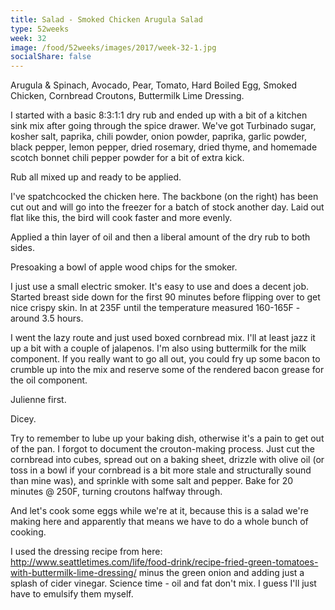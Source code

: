 ```yaml
---
title: Salad - Smoked Chicken Arugula Salad
type: 52weeks
week: 32
image: /food/52weeks/images/2017/week-32-1.jpg
socialShare: false
---
```

Arugula & Spinach, Avocado, Pear, Tomato, Hard Boiled Egg, Smoked Chicken, Cornbread Croutons, Buttermilk Lime Dressing.

I started with a basic 8:3:1:1 dry rub and ended up with a bit of a kitchen sink mix after going through the spice drawer.  We've got Turbinado sugar, kosher salt, paprika, chili powder, onion powder, paprika, garlic powder, black pepper, lemon pepper, dried rosemary, dried thyme, and homemade scotch bonnet chili pepper powder for a bit of extra kick.

Rub all mixed up and ready to be applied.

I've spatchcocked the chicken here.  The backbone (on the right) has been cut out and will go into the freezer for a batch of stock another day.  Laid out flat like this, the bird will cook faster and more evenly.

Applied a thin layer of oil and then a liberal amount of the dry rub to both sides.

Presoaking a bowl of apple wood chips for the smoker.

I just use a small electric smoker.  It's easy to use and does a decent job.  Started breast side down for the first 90 minutes before flipping over to get nice crispy skin.  In at 235F until the temperature measured 160-165F - around 3.5 hours.

I went the lazy route and just used boxed cornbread mix.  I'll at least jazz it up a bit with a couple of jalapenos.  I'm also using buttermilk for the milk component.  If you really want to go all out, you could fry up some bacon to crumble up into the mix and reserve some of the rendered bacon grease for the oil component.

Julienne first.

Dicey.

Try to remember to lube up your baking dish, otherwise it's a pain to get out of the pan.  I forgot to document the crouton-making process.  Just cut the cornbread into cubes, spread out on a baking sheet, drizzle with olive oil (or toss in a bowl if your cornbread is a bit more stale and structurally sound than mine was), and sprinkle with some salt and pepper.  Bake for 20 minutes @ 250F, turning croutons halfway through.

And let's cook some eggs while we're at it, because this is a salad we're making here and apparently that means we have to do a whole bunch of cooking.

I used the dressing recipe from here: http://www.seattletimes.com/life/food-drink/recipe-fried-green-tomatoes-with-buttermilk-lime-dressing/ minus the green onion and adding just a splash of cider vinegar.  Science time - oil and fat don't mix.  I guess I'll just have to emulsify them myself.
